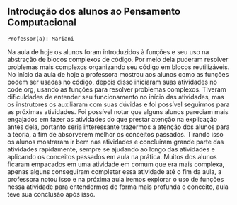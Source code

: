 ## Introdução dos alunos ao Pensamento Computacional

` Professor(a): Mariani `

Na aula de hoje os alunos foram introduzidos à funções e seu uso na abstração de blocos complexos de código. Por meio dela puderam resolver problemas mais complexos organizando seu código em blocos reutilizáveis.
No início da aula de hoje a professora mostrou aos alunos como as funções podem ser usadas no código, depois disso iniciaram suas atividades no code.org, usando as funções para resolver problemas complexos. Tiveram dificuldades de entender seu funcionamento no início das atividades, mas os instrutores os auxiliaram com suas dúvidas e foi possível seguirmos para as próximas atividades.
Foi possível notar que alguns alunos pareciam mais engajados em fazer as atividades do que prestar atenção na explicação antes dela, portanto seria interessante trazermos a atenção dos alunos para a teoria, a fim de absorverem melhor os conceitos passados.
Tirando isso os alunos mostraram ir bem nas atividades e concluíram grande parte das atividades rapidamente, sempre se ajudando ao longo das atividades e aplicando os conceitos passados em aula na prática.
Muitos dos alunos ficaram empacados em uma atividade em comum que era mais complexa, apenas alguns conseguiram completar essa atividade até o fim da aula, a professora notou isso e na próxima aula iremos explorar o uso de funções nessa atividade para entendermos de forma mais profunda o conceito, aula teve sua conclusão após isso.
